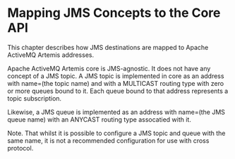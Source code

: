 # Mapping JMS Concepts to the Core API

This chapter describes how JMS destinations are mapped to Apache ActiveMQ Artemis
addresses.

Apache ActiveMQ Artemis core is JMS-agnostic. It does not have any concept of a JMS
topic. A JMS topic is implemented in core as an address with name=(the topic name) 
and with a MULTICAST routing type with zero or more queues bound to it. Each queue bound to that address
represents a topic subscription. 

Likewise, a JMS queue is implemented as an address with name=(the JMS queue name) with an ANYCAST routing type assocatied
with it.

Note.  That whilst it is possible to configure a JMS topic and queue with the same name, it is not a recommended
configuration for use with cross protocol. 
